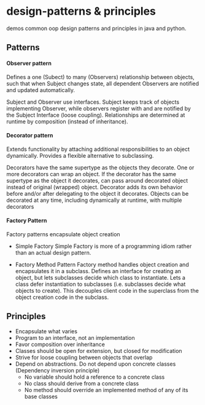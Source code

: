 # design-patterns & principles
demos common oop design patterns and principles in java and python.

## Patterns
#### Observer pattern
Defines a one (Subect) to many (Observers) relationship between objects, such that when Subject changes state, all dependent Observers are notified and updated automatically.

Subject and Observer use interfaces. 
Subject keeps track of objects implementing Observer, while observers register with and are notified by the Subject Interface (loose coupling). 
Relationships are determined at runtime by composition (instead of inheritance).

#### Decorator pattern
Extends functionality by attaching additional responsibilities to an object dynamically. Provides a flexible alternative to subclassing.

Decorators have the same supertype as the objects they decorate.
One or more decorators can wrap an object.
If the decorator has the same supertype as the object it decorates, can pass around decorated object instead of original (wrapped) object.
Decorator adds its own behavior before and/or after delegating to the object it decorates.
Objects can be decorated at any time, including dynamically at runtime, with multiple decorators

#### Factory Pattern
Factory patterns encapsulate object creation
- Simple Factory
Simple Factory is more of a programming idiom rather than an actual design pattern.

- Factory Method Pattern
Factory method handles object creation and encapsulates it in a subclass.
Defines an interface for creating an object, but lets subclasses decide which class to instantiate.
Lets a class defer instantiation to subclasses (i.e. subclasses decide what objects to create).
This decouples client code in the superclass from the object creation code in the subclass.


## Principles
- Encapsulate what varies
- Program to an interface, not an implementation
- Favor composition over inheritance
- Classes should be open for extension, but closed for modification
- Strive for loose coupling between objects that overlap
- Depend on abstractions. Do not depend upon concrete classes (Dependency inversion principle)
    - No variable should hold a reference to a concrete class
    - No class should derive from a concrete class
    - No method should override an implemented method of any of its base classes

